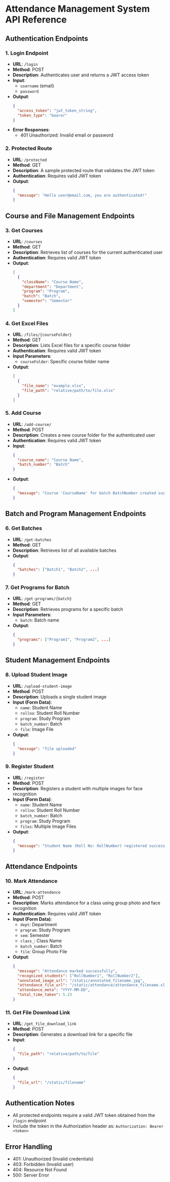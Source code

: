# Attendance Management System API Reference

## Authentication Endpoints

### 1. Login Endpoint
- **URL**: `/login`
- **Method**: POST
- **Description**: Authenticates user and returns a JWT access token
- **Input**: 
  - `username` (email)
  - `password`
- **Output**:
  ```json
  {
    "access_token": "jwt_token_string",
    "token_type": "bearer"
  }
  ```
- **Error Responses**:
  - 401 Unauthorized: Invalid email or password

### 2. Protected Route
- **URL**: `/protected`
- **Method**: GET
- **Description**: A sample protected route that validates the JWT token
- **Authentication**: Requires valid JWT token
- **Output**:
  ```json
  {
    "message": "Hello user@email.com, you are authenticated!"
  }
  ```

## Course and File Management Endpoints

### 3. Get Courses
- **URL**: `/courses`
- **Method**: GET
- **Description**: Retrieves list of courses for the current authenticated user
- **Authentication**: Requires valid JWT token
- **Output**: 
  ```json
  [
    {
      "className": "Course Name",
      "department": "Department",
      "program": "Program",
      "batch": "Batch",
      "semester": "Semester"
    }
  ]
  ```

### 4. Get Excel Files
- **URL**: `/files/{courseFolder}`
- **Method**: GET
- **Description**: Lists Excel files for a specific course folder
- **Authentication**: Requires valid JWT token
- **Input Parameters**:
  - `courseFolder`: Specific course folder name
- **Output**:
  ```json
  [
    {
      "file_name": "example.xlsx",
      "file_path": "relative/path/to/file.xlsx"
    }
  ]
  ```

### 5. Add Course
- **URL**: `/add-course/`
- **Method**: POST
- **Description**: Creates a new course folder for the authenticated user
- **Authentication**: Requires valid JWT token
- **Input**:
  ```json
  {
    "course_name": "Course Name",
    "batch_number": "Batch"
  }
  ```
- **Output**:
  ```json
  {
    "message": "Course 'CourseName' for batch BatchNumber created successfully!"
  }
  ```

## Batch and Program Management Endpoints

### 6. Get Batches
- **URL**: `/get-batches`
- **Method**: GET
- **Description**: Retrieves list of all available batches
- **Output**:
  ```json
  {
    "batches": ["Batch1", "Batch2", ...]
  }
  ```

### 7. Get Programs for Batch
- **URL**: `/get-programs/{batch}`
- **Method**: GET
- **Description**: Retrieves programs for a specific batch
- **Input Parameters**:
  - `batch`: Batch name
- **Output**:
  ```json
  {
    "programs": ["Program1", "Program2", ...]
  }
  ```

## Student Management Endpoints

### 8. Upload Student Image
- **URL**: `/upload-student-image`
- **Method**: POST
- **Description**: Uploads a single student image
- **Input (Form Data)**:
  - `name`: Student Name
  - `rollno`: Student Roll Number
  - `program`: Study Program
  - `batch_number`: Batch
  - `file`: Image File
- **Output**:
  ```json
  {
    "message": "file uploaded"
  }
  ```

### 9. Register Student
- **URL**: `/register`
- **Method**: POST
- **Description**: Registers a student with multiple images for face recognition
- **Input (Form Data)**:
  - `name`: Student Name
  - `rollno`: Student Roll Number
  - `batch_number`: Batch
  - `program`: Study Program
  - `files`: Multiple Image Files
- **Output**:
  ```json
  {
    "message": "Student Name (Roll No: RollNumber) registered successfully in Batch BatchNumber for Program."
  }
  ```

## Attendance Endpoints

### 10. Mark Attendance
- **URL**: `/mark-attendance`
- **Method**: POST
- **Description**: Marks attendance for a class using group photo and face recognition
- **Authentication**: Requires valid JWT token
- **Input (Form Data)**:
  - `dept`: Department
  - `program`: Study Program
  - `sem`: Semester
  - `class_`: Class Name
  - `batch_number`: Batch
  - `file`: Group Photo File
- **Output**:
  ```json
  {
    "message": "Attendance marked successfully",
    "recognized_students": ["RollNumber1", "RollNumber2"],
    "annotated_image_url": "/static/annotated_filename.jpg",
    "attendance_file_url": "/static/attendance/attendance_filename.xlsx",
    "attendance_meta": "YYYY-MM-DD",
    "total_time_taken": 5.23
  }
  ```

### 11. Get File Download Link
- **URL**: `/get_file_download_link`
- **Method**: POST
- **Description**: Generates a download link for a specific file
- **Input**:
  ```json
  {
    "file_path": "relative/path/to/file"
  }
  ```
- **Output**:
  ```json
  {
    "file_url": "/static/filename"
  }
  ```

## Authentication Notes
- All protected endpoints require a valid JWT token obtained from the `/login` endpoint
- Include the token in the Authorization header as: `Authorization: Bearer <token>`

## Error Handling
- 401: Unauthorized (Invalid credentials)
- 403: Forbidden (Invalid user)
- 404: Resource Not Found
- 500: Server Error

